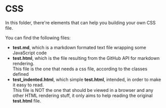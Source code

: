 CSS
===


In this folder, there're elements that can help you building your own CSS file.

You can find the following files:

- **test.md**, which is a markdown formated text file wrapping some JavaScript
    code
- **test.html**, which is the file resulting from the GitHub API for markdown
    rendering.   
    This file is the one that needs a css file, according to the classes defined
- **test_indented.html**, which simple **test.html**, intended, in order to make
    it easy to read.   
    This file is NOT the one that should be viewed in a browser and any other
    HTML rendering stuff, it only aims to help reading the original
    **test.html** file.
